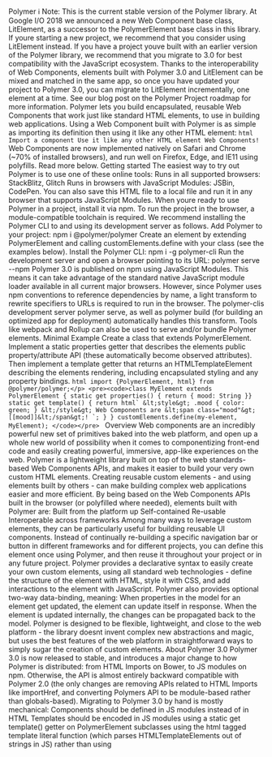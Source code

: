 Polymer ℹ️ Note: This is the current stable version of the Polymer library. At Google I/O 2018 we announced a new Web Component base class, LitElement, as a successor to the PolymerElement base class in this library. If youre starting a new project, we recommend that you consider using LitElement instead. If you have a project youve built with an earlier version of the Polymer library, we recommend that you migrate to 3.0 for best compatibility with the JavaScript ecosystem. Thanks to the interoperability of Web Components, elements built with Polymer 3.0 and LitElement can be mixed and matched in the same app, so once you have updated your project to Polymer 3.0, you can migrate to LitElement incrementally, one element at a time. See our blog post on the Polymer Project roadmap for more information. Polymer lets you build encapsulated, reusable Web Components that work just like standard HTML elements, to use in building web applications. Using a Web Component built with Polymer is as simple as importing its definition then using it like any other HTML element: ```html Import a component Use it like any other HTML element Web Components! ``` Web Components are now implemented natively on Safari and Chrome (~70% of installed browsers), and run well on Firefox, Edge, and IE11 using polyfills. Read more below. Getting started The easiest way to try out Polymer is to use one of these online tools: Runs in all supported browsers: StackBlitz, Glitch Runs in browsers with JavaScript Modules: JSBin, CodePen. You can also save this HTML file to a local file and run it in any browser that supports JavaScript Modules. When youre ready to use Polymer in a project, install it via npm. To run the project in the browser, a module-compatible toolchain is required. We recommend installing the Polymer CLI to and using its development server as follows. Add Polymer to your project: npm i @polymer/polymer Create an element by extending PolymerElement and calling customElements.define with your class (see the examples below). Install the Polymer CLI: npm i -g polymer-cli Run the development server and open a browser pointing to its URL: polymer serve --npm Polymer 3.0 is published on npm using JavaScript Modules. This means it can take advantage of the standard native JavaScript module loader available in all current major browsers. However, since Polymer uses npm conventions to reference dependencies by name, a light transform to rewrite specifiers to URLs is required to run in the browser. The polymer-clis development server polymer serve, as well as polymer build (for building an optimized app for deployment) automatically handles this transform. Tools like webpack and Rollup can also be used to serve and/or bundle Polymer elements. Minimal Example Create a class that extends PolymerElement. Implement a static properties getter that describes the elements public property/attribute API (these automatically become observed attributes). Then implement a template getter that returns an HTMLTemplateElement describing the elements rendering, including encapsulated styling and any property bindings. ```html import {PolymerElement, html} from @polymer/polymer;</p> <pre><code>class MyElement extends PolymerElement { static get properties() { return { mood: String }} static get template() { return html` &lt;style&gt; .mood { color: green; } &lt;/style&gt; Web Components are &lt;span class="mood"&gt;[[mood]]&lt;/span&gt;! `; } } customElements.define(my-element, MyElement); </code></pre> ``` Overview Web components are an incredibly powerful new set of primitives baked into the web platform, and open up a whole new world of possibility when it comes to componentizing front-end code and easily creating powerful, immersive, app-like experiences on the web. Polymer is a lightweight library built on top of the web standards-based Web Components APIs, and makes it easier to build your very own custom HTML elements. Creating reusable custom elements - and using elements built by others - can make building complex web applications easier and more efficient. By being based on the Web Components APIs built in the browser (or polyfilled where needed), elements built with Polymer are: Built from the platform up Self-contained Re-usable Interoperable across frameworks Among many ways to leverage custom elements, they can be particularly useful for building reusable UI components. Instead of continually re-building a specific navigation bar or button in different frameworks and for different projects, you can define this element once using Polymer, and then reuse it throughout your project or in any future project. Polymer provides a declarative syntax to easily create your own custom elements, using all standard web technologies - define the structure of the element with HTML, style it with CSS, and add interactions to the element with JavaScript. Polymer also provides optional two-way data-binding, meaning: When properties in the model for an element get updated, the element can update itself in response. When the element is updated internally, the changes can be propagated back to the model. Polymer is designed to be flexible, lightweight, and close to the web platform - the library doesnt invent complex new abstractions and magic, but uses the best features of the web platform in straightforward ways to simply sugar the creation of custom elements. About Polymer 3.0 Polymer 3.0 is now released to stable, and introduces a major change to how Polymer is distributed: from HTML Imports on Bower, to JS modules on npm. Otherwise, the API is almost entirely backward compatible with Polymer 2.0 (the only changes are removing APIs related to HTML Imports like importHref, and converting Polymers API to be module-based rather than globals-based). Migrating to Polymer 3.0 by hand is mostly mechanical: Components should be defined in JS modules instead of in HTML Templates should be encoded in JS modules using a static get template() getter on PolymerElement subclasses using the html tagged template literal function (which parses HTMLTemplateElements out of strings in JS) rather than using <template> elements in a <dom-module> * All dependencies should be imported JS module imports rather than HTML Imports. However, the polymer-modulizer tool automates the vast majority of this migration work. Please see details on that repo for automated conversion of Polymer 2.0 apps and elements to Polymer 3.0. 👀 Looking for Polymer v2.x? Please see the the v2 branch. 👀 Looking for Polymer v1.x? Please see the the v1 branch. Contributing The Polymer team loves contributions from the community! Take a look at our contributing guide for more information on how to contribute. Please file issues on the Polymer issue tracker following the issue template and contributing guide issues. Communicating with the Polymer team Beyond GitHub, we try to have a variety of different lines of communication available: Blog Twitter Google+ community Mailing list Slack channel License The Polymer library uses a BSD-like license that is available here
